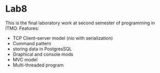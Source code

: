 # Lab8
This is the final laboratory work at second semester of programming in ITMO.
Features:
* TCP Client–server model (nio with serialization)
* Command pattern
* storing data in PostgresSQL
* Graphical and console mods
* MVC model
* Multi-threaded program
